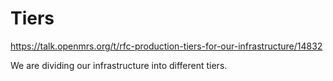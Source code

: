 # Tiers

<https://talk.openmrs.org/t/rfc-production-tiers-for-our-infrastructure/14832>

We are dividing our infrastructure into different tiers.
